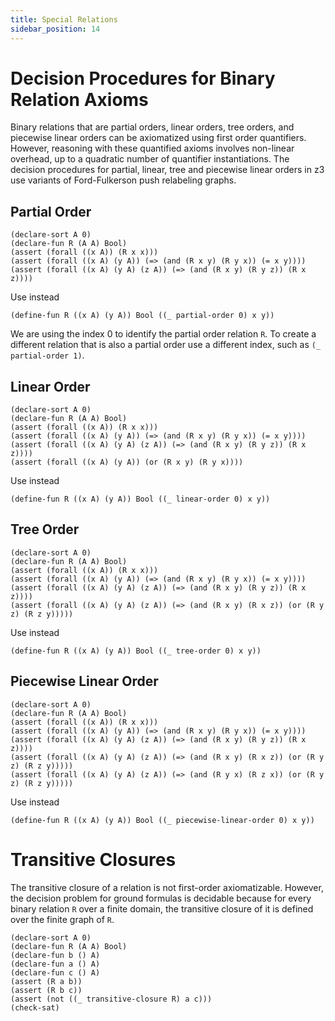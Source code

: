 ```yaml
---
title: Special Relations
sidebar_position: 14
---
```


# Decision Procedures for Binary Relation Axioms
Binary relations that are partial orders, linear orders, tree orders, and piecewise linear orders 
can be axiomatized using first order quantifiers. However, reasoning with these quantified axioms involves
non-linear overhead, up to a quadratic number of quantifier instantiations.
The decision procedures for partial, linear, tree and piecewise linear orders in z3 
use variants of Ford-Fulkerson push relabeling graphs.


## Partial Order
```z3
(declare-sort A 0)
(declare-fun R (A A) Bool)
(assert (forall ((x A)) (R x x)))
(assert (forall ((x A) (y A)) (=> (and (R x y) (R y x)) (= x y))))
(assert (forall ((x A) (y A) (z A)) (=> (and (R x y) (R y z)) (R x z))))
```

Use instead
```
(define-fun R ((x A) (y A)) Bool ((_ partial-order 0) x y))
```
We are using the index 0 to identify the partial order relation `R`. To create a different relation that is also a partial order use 
a different index, such as `(_ partial-order 1)`.

## Linear Order
```z3
(declare-sort A 0)
(declare-fun R (A A) Bool)
(assert (forall ((x A)) (R x x)))
(assert (forall ((x A) (y A)) (=> (and (R x y) (R y x)) (= x y))))
(assert (forall ((x A) (y A) (z A)) (=> (and (R x y) (R y z)) (R x z))))
(assert (forall ((x A) (y A)) (or (R x y) (R y x))))
```

Use instead
```
(define-fun R ((x A) (y A)) Bool ((_ linear-order 0) x y))
```


## Tree Order
```z3
(declare-sort A 0)
(declare-fun R (A A) Bool)
(assert (forall ((x A)) (R x x)))
(assert (forall ((x A) (y A)) (=> (and (R x y) (R y x)) (= x y))))
(assert (forall ((x A) (y A) (z A)) (=> (and (R x y) (R y z)) (R x z))))
(assert (forall ((x A) (y A) (z A)) (=> (and (R x y) (R x z)) (or (R y z) (R z y)))))
```

Use instead
```
(define-fun R ((x A) (y A)) Bool ((_ tree-order 0) x y))
```

## Piecewise Linear Order
```z3
(declare-sort A 0)
(declare-fun R (A A) Bool)
(assert (forall ((x A)) (R x x)))
(assert (forall ((x A) (y A)) (=> (and (R x y) (R y x)) (= x y))))
(assert (forall ((x A) (y A) (z A)) (=> (and (R x y) (R y z)) (R x z))))
(assert (forall ((x A) (y A) (z A)) (=> (and (R x y) (R x z)) (or (R y z) (R z y)))))
(assert (forall ((x A) (y A) (z A)) (=> (and (R y x) (R z x)) (or (R y z) (R z y)))))
```

Use instead
```
(define-fun R ((x A) (y A)) Bool ((_ piecewise-linear-order 0) x y))
```

# Transitive Closures

The transitive closure of a relation is not first-order axiomatizable. However, the decision problem for ground formulas is decidable
because for every binary relation `R` over a finite domain, the transitive closure of it is defined over the finite graph of `R`.

```z3
(declare-sort A 0)
(declare-fun R (A A) Bool)
(declare-fun b () A)
(declare-fun a () A)
(declare-fun c () A)
(assert (R a b))
(assert (R b c))
(assert (not ((_ transitive-closure R) a c)))
(check-sat)
```
